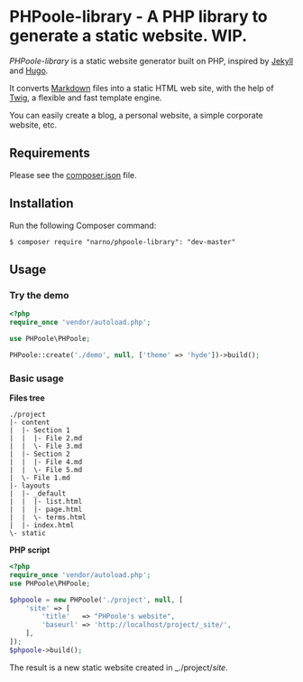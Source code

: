 PHPoole-library - A PHP library to generate a static website. WIP.
===============

_PHPoole-library_ is a static website generator built on PHP, inspired by [Jekyll](http://jekyllrb.com/) and [Hugo](http://gohugo.io/).

It converts [Markdown](http://daringfireball.net/projects/markdown/) files into a static HTML web site, with the help of [Twig](http://twig.sensiolabs.org), a flexible and fast template engine.

You can easily create a blog, a personal website, a simple corporate website, etc.

Requirements
------------

Please see the [composer.json](composer.json) file.

Installation
------------

Run the following Composer command:

    $ composer require "narno/phpoole-library": "dev-master"

Usage
-----

### Try the demo

```php
<?php
require_once 'vendor/autoload.php';

use PHPoole\PHPoole;

PHPoole::create('./demo', null, ['theme' => 'hyde'])->build();
```

### Basic usage

**Files tree**
```
./project
|- content
|  |- Section 1
|  |  |- File 2.md
|  |  \- File 3.md
|  |- Section 2
|  |  |- File 4.md
|  |  \- File 5.md
|  \- File 1.md
|- layouts
|  |- _default
|  |  |- list.html
|  |  |- page.html
|  |  \- terms.html
|  |- index.html
\- static
```

**PHP script**
```php
<?php
require_once 'vendor/autoload.php';
use PHPoole\PHPoole;

$phpoole = new PHPoole('./project', null, [
    'site' => [
        'title'   => "PHPoole's website",
        'baseurl' => 'http://localhost/project/_site/',
    ],
]);
$phpoole->build();
```

The result is a new static website created in _./project/_site_.
